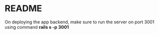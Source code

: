 # README

On deploying the app backend, make sure to run the server on port 3001 using
command __rails s -p 3001__

